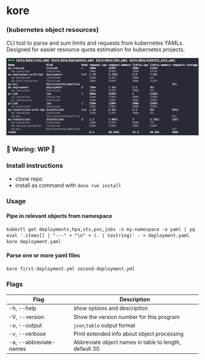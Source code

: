 # kore

### (kubernetes object resources)

CLI tool to parse and sum limits and requests from kubernetes YAMLs. Designed
for easier resource quota estimation for kubernetes projects.

![kore](data/img.png)

### 🚧 Waring: WIP 🚧

### Install instructions

- clone repo
- install as command with `deno run install`

### Usage

#### Pipe in relevant objects from namespace

```
kubectl get deployments,hpa,sts,pvc,jobs -n my-namespace -o yaml | yq eval '.items[] | "---" + "\n" + (. | tostring)' - > deployment.yaml
kore deployment.yaml
```

#### Parse one or more yaml files

```
kore first-deployment.yml second-deployment.yml
```

### Flags

| Flag                   | Description                                            |
| ---------------------- | ------------------------------------------------------ |
| -h, --help             | show options and description                           |
| -V, --version          | Show the version number for this program               |
| -o, --output           | `json`,`table` output format                           |
| -v, --verbose          | Print extended info about object processing            |
| -a, --abbreviate-names | Abbreviate object names in table to length, default 30 |
